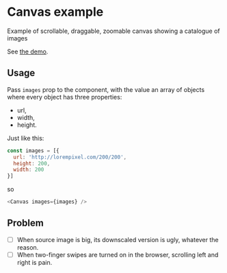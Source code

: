 # Canvas example

Example of scrollable, draggable, zoomable canvas showing a catalogue of images

See [the demo](http://specular.space/canvas-example/).

## Usage

Pass `images` prop to the component, with the value an array of objects
where every object has three properties:

- url,
- width,
- height.

Just like this:

```javascript
const images = [{
  url: 'http://lorempixel.com/200/200',
  height: 200,
  width: 200
}]
```

so

```javascript
<Canvas images={images} />
```

## Problem

- [ ] When source image is big, its downscaled version is ugly, whatever the
  reason.
- [ ] When two-finger swipes are turned on in the browser, scrolling left and
  right is pain.
